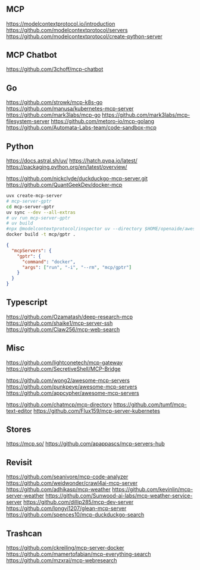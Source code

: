 #

## MCP

https://modelcontextprotocol.io/introduction
https://github.com/modelcontextprotocol/servers
https://github.com/modelcontextprotocol/create-python-server

## MCP Chatbot

https://github.com/3choff/mcp-chatbot

## Go

https://github.com/strowk/mcp-k8s-go
https://github.com/manusa/kubernetes-mcp-server
https://github.com/mark3labs/mcp-go
https://github.com/mark3labs/mcp-filesystem-server
https://github.com/metoro-io/mcp-golang
https://github.com/Automata-Labs-team/code-sandbox-mcp

## Python

https://docs.astral.sh/uv/
https://hatch.pypa.io/latest/
https://packaging.python.org/en/latest/overview/

https://github.com/nickclyde/duckduckgo-mcp-server.git
https://github.com/QuantGeekDev/docker-mcp

```bash
uvx create-mcp-server
# mcp-server-gptr
cd mcp-server-gptr
uv sync --dev --all-extras
# uv run mcp-server-gptr
# uv build
#npx @modelcontextprotocol/inspector uv --directory $HOME/openaide/awesome/docker/mcp-servers/local/mcp-server-gptr run mcp-server-gptr
docker build -t mcp/gptr .

```

```json
{
  "mcpServers": {
    "gptr": {
      "command": "docker",
      "args": ["run", "-i", "--rm", "mcp/gptr"]
    }
  }
}
```

## Typescript

https://github.com/Ozamatash/deep-research-mcp
https://github.com/shaike1/mcp-server-ssh
https://github.com/Claw256/mcp-web-search

## Misc

https://github.com/lightconetech/mcp-gateway
https://github.com/SecretiveShell/MCP-Bridge

https://github.com/wong2/awesome-mcp-servers
https://github.com/punkpeye/awesome-mcp-servers
https://github.com/appcypher/awesome-mcp-servers

https://github.com/chatmcp/mcp-directory
https://github.com/tumf/mcp-text-editor
https://github.com/Flux159/mcp-server-kubernetes


## Stores

https://mcp.so/
https://github.com/apappascs/mcp-servers-hub

## Revisit

https://github.com/seanivore/mcp-code-analyzer
https://github.com/weidwonder/crawl4ai-mcp-server
https://github.com/adhikasp/mcp-weather
https://github.com/kevinlin/mcp-server-weather
https://github.com/Sunwood-ai-labs/mcp-weather-service-server
https://github.com/dillip285/mcp-dev-server
https://github.com/longyi1207/glean-mcp-server
https://github.com/spences10/mcp-duckduckgo-search

## Trashcan

https://github.com/ckreiling/mcp-server-docker
https://github.com/mamertofabian/mcp-everything-search
https://github.com/mzxrai/mcp-webresearch